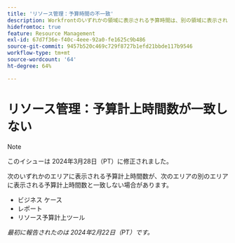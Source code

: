 ```yaml
---
title: 'リソース管理：予算時間の不一致'
description: Workfrontのいずれかの領域に表示される予算時間は、別の領域に表示される予算時間と一致しない場合があります。
hidefromtoc: true
feature: Resource Management
exl-id: 67d7f36e-f40c-4eee-92a0-fe1625c9b486
source-git-commit: 9457b520c469c729f8727b1efd21bbde117b9546
workflow-type: tm+mt
source-wordcount: '64'
ht-degree: 64%

---
```


# リソース管理：予算計上時間数が一致しない

>[!NOTE]
>
>このイシューは 2024年3月28日（PT）に修正されました。

次のいずれかのエリアに表示される予算計上時間数が、次のエリアの別のエリアに表示される予算計上時間数と一致しない場合があります。

* ビジネス ケース
* レポート
* リソース予算計上ツール

_最初に報告されたのは 2024年2月22日（PT）です。_

